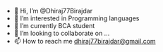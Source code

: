 - 👋 Hi, I’m @Dhiraj77Birajdar
- 👀 I’m interested in Programming languages 
- 🌱 I’m currently BCA student
- 💞️ I’m looking to collaborate on ...
- 📫 How to reach me dhiraj77birajdar@gmail.com

<!---
Dhiraj77Birajdar/Dhiraj77Birajdar is a ✨ special ✨ repository because its `README.md` (this file) appears on your GitHub profile.
You can click the Preview link to take a look at your changes.
--->

